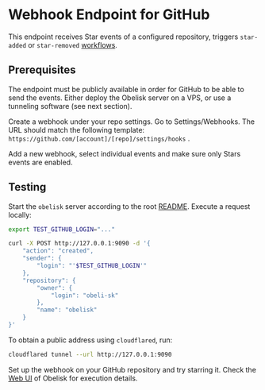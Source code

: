 # Webhook Endpoint for GitHub

This endpoint receives Star events of a configured repository, triggers
`star-added` or `star-removed` [workflows](wit/deps/workflow-interface/workflow.wit).


## Prerequisites
The endpoint must be publicly available in order for GitHub to be able to send the events.
Either deploy the Obelisk server on a VPS, or use a tunneling software (see next section).

Create a webhook under your repo settings. Go to Settings/Webhooks. The URL should match
the following template: `https://github.com/[account]/[repo]/settings/hooks` .

Add a new webhook, select individual events and make sure only Stars events are enabled.

## Testing
Start the `obelisk` server according to the root [README](../README.md).
Execute a request locally:
```sh
export TEST_GITHUB_LOGIN="..."

curl -X POST http://127.0.0.1:9090 -d '{
    "action": "created",
    "sender": {
        "login": "'$TEST_GITHUB_LOGIN'"
    },
    "repository": {
        "owner": {
            "login": "obeli-sk"
        },
        "name": "obelisk"
    }
}'
```

To obtain a public address using `cloudflared`, run:
```sh
cloudflared tunnel --url http://127.0.0.1:9090
```

Set up the webhook on your GitHub repository and try starring it.
Check the [Web UI](http://127.0.0.1:8080) of Obelisk for execution details.
